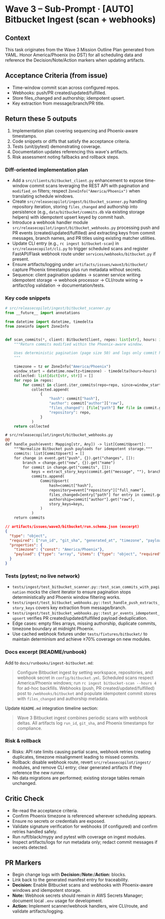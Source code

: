 # Wave 3 – Sub-Prompt · [AUTO] Bitbucket Ingest (scan + webhooks)

## Context
This task originates from the Wave 3 Mission Outline Plan generated from YAML. Honor America/Phoenix (no DST) for all scheduling data and reference the Decision/Note/Action markers when updating artifacts.

## Acceptance Criteria (from issue)
- Time-window commit scan across configured repos.
- Webhooks: push/PR created/updated/fulfilled.
- Store files_changed and authorship; idempotent upsert.
- Key extraction from message/branch/PR title.

## Return these 5 outputs
1. Implementation plan covering sequencing and Phoenix-aware timestamps.
2. Code snippets or diffs that satisfy the acceptance criteria.
3. Tests (unit/pytest) demonstrating coverage.
4. Documentation updates referencing this wave's artifacts.
5. Risk assessment noting fallbacks and rollback steps.

### Diff-oriented implementation plan
- Add a `src/clients/bitbucket_client.py` enhancement to expose time-window commit scans leveraging the REST API with pagination and `modified_on` filters; respect `ZoneInfo("America/Phoenix")` when translating schedule windows.
- Create `src/releasecopilot/ingest/bitbucket_scanner.py` handling repository iteration, storing `files_changed` and authorship into persistence (e.g., `data/bitbucket/commits.db` via existing storage helpers) with idempotent upsert keyed by commit hash.
- Introduce a webhook handler module `src/releasecopilot/ingest/bitbucket_webhooks.py` processing push and PR events (created/updated/fulfilled) and extracting keys from commit messages, branch names, and PR titles using existing matcher utilities.
- Update CLI entry (e.g., `rc ingest bitbucket-scan`) in `src/releasecopilot/cli.py` to trigger scheduled scans and register FastAPI/Flask webhook route under `services/webhooks/bitbucket.py` if present.
- Ensure artifacts/logging under `artifacts/issues/wave3/bitbucket/` capture Phoenix timestamps plus run metadata without secrets.
- Sequence: client pagination updates → scanner service writing idempotent storage → webhook processor → CLI/route wiring → artifact/log validation → documentation/tests.

### Key code snippets
```python
# src/releasecopilot/ingest/bitbucket_scanner.py
from __future__ import annotations

from datetime import datetime, timedelta
from zoneinfo import ZoneInfo


def scan_commits(*, client: BitbucketClient, repos: list[str], hours: int = 24, tz: ZoneInfo | None = None) -> list[dict[str, str]]:
    """Return commits modified within the Phoenix-aware window.

    Uses deterministic pagination (page size 50) and logs only commit hashes/metadata.
    """

    timezone = tz or ZoneInfo("America/Phoenix")
    window_start = datetime.now(tz=timezone) - timedelta(hours=hours)
    collected: list[dict[str, str]] = []
    for repo in repos:
        for commit in client.iter_commits(repo=repo, since=window_start):
            collected.append(
                {
                    "hash": commit["hash"],
                    "author": commit["author"]["raw"],
                    "files_changed": [file["path"] for file in commit.get("files", [])],
                    "repository": repo,
                }
            )
    return collected
```

```diff
# src/releasecopilot/ingest/bitbucket_webhooks.py
@@
def handle_push(event: Mapping[str, Any]) -> list[CommitUpsert]:
    """Normalize Bitbucket push payloads for idempotent storage."""
    commits: list[CommitUpsert] = []
    for change in event.get("push", {}).get("changes", []):
        branch = change.get("new", {}).get("name")
        for commit in change.get("commits", []):
            keys = extract_story_keys(commit.get("message", ""), branch)
            commits.append(
                CommitUpsert(
                    hash=commit["hash"],
                    repository=event["repository"]["full_name"],
                    files_changed=[entry["path"] for entry in commit.get("files", [])],
                    authorship=commit["author"].get("raw"),
                    story_keys=keys,
                )
            )
    return commits
```

```json
// artifacts/issues/wave3/bitbucket/run.schema.json (excerpt)
{
  "type": "object",
  "required": ["run_id", "git_sha", "generated_at", "timezone", "payload"],
  "properties": {
    "timezone": {"const": "America/Phoenix"},
    "payload": {"type": "array", "items": {"type": "object", "required": ["hash", "repository"]}}
  }
}
```

### Tests (pytest; no live network)
- `tests/ingest/test_bitbucket_scanner.py::test_scan_commits_with_pagination` mocks the client iterator to ensure pagination stops deterministically and Phoenix window filtering works.
- `tests/ingest/test_bitbucket_webhooks.py::test_handle_push_extracts_story_keys` covers key extraction from message/branch.
- `tests/ingest/test_bitbucket_webhooks.py::test_pr_events_idempotent_upsert` verifies PR created/updated/fulfilled payload deduplication.
- Edge cases: empty files arrays, missing authorship, duplicate commits, timezone boundary at midnight Phoenix.
- Use cached webhook fixtures under `tests/fixtures/bitbucket/` to maintain determinism and achieve ≥70% coverage on new modules.

### Docs excerpt (README/runbook)
Add to `docs/runbooks/ingest-bitbucket.md`:

> Configure Bitbucket ingest by setting workspace, repositories, and webhook secret in `config/bitbucket.yml`. Scheduled scans respect America/Phoenix windows; run `rc ingest bitbucket-scan --hours 4` for ad-hoc backfills. Webhooks (push, PR created/updated/fulfilled) post to `/webhooks/bitbucket` and populate idempotent commit stores with `files_changed` and authorship metadata.

Update `README.md` integration timeline section:

> Wave 3 Bitbucket ingest combines periodic scans with webhook deltas. All artifacts log `run_id`, `git_sha`, and Phoenix timestamps for compliance.

### Risk & rollback
- Risks: API rate limits causing partial scans, webhook retries creating duplicates, timezone misalignment leading to missed commits.
- Rollback: disable webhook route, revert `src/releasecopilot/ingest/` modules, and remove CLI entry; clear generated artifacts if they reference the new runner.
- No data migrations are performed; existing storage tables remain unchanged.


## Critic Check
- Re-read the acceptance criteria.
- Confirm Phoenix timezone is referenced wherever scheduling appears.
- Ensure no secrets or credentials are exposed.
- Validate signature verification for webhooks (if configured) and confirm retries handled safely.
- Run ruff/black/mypy and pytest with coverage on ingest modules.
- Inspect artifacts/logs for run metadata only; redact commit messages if secrets detected.

## PR Markers
- Begin change logs with **Decision:**/**Note:**/**Action:** blocks.
- Link back to the generated manifest entry for traceability.
- **Decision:** Enable Bitbucket scans and webhooks with Phoenix-aware windows and idempotent storage.
- **Note:** Webhook secrets should remain in AWS Secrets Manager; document local `.env` usage for development.
- **Action:** Implement scanner/webhook handlers, wire CLI/route, and validate artifacts/logging.
